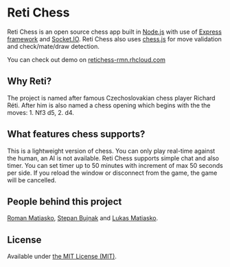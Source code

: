 Reti Chess
==========

Reti Chess is an open source chess app built in [Node.js](http://nodejs.org/) with use of [Express framework](http://expressjs.com/) and [Socket.IO](http://socket.io/). Reti Chess also uses [chess.js](https://github.com/jhlywa/chess.js) for move validation and check/mate/draw detection.

You can check out demo on [retichess-rmn.rhcloud.com](http://retichess-rmn.rhcloud.com/)

Why Reti?
---------

The project is named after famous Czechoslovakian chess player Richard Réti. After him is also named a chess opening which begins with the the moves: 1. Nf3 d5, 2. d4.

What features chess supports?
-----------------------------

This is a lightweight version of chess. You can only play real-time against the human, an AI is not available. Reti Chess supports simple chat and also timer. You can set timer up to 50 minutes with increment of max 50 seconds per side. If you reload the window or disconnect from the game, the game will be cancelled.


People behind this project
--------------------------

[Roman Matiasko](http://github.com/romanmatiasko/), [Stepan Bujnak](http://github.com/stepanbujnak/) and [Lukas Matiasko](http://github.com/lukasmatiasko/).

License
-------

Available under [the MIT License (MIT)](http://opensource.org/licenses/MIT).
